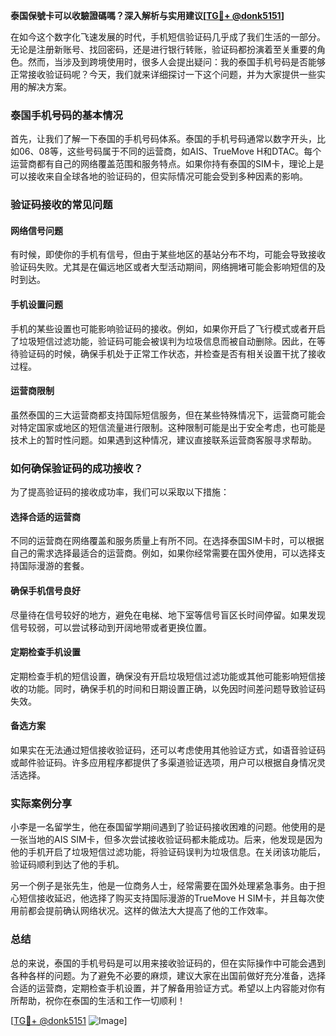 **泰国保號卡可以收驗證碼嗎？深入解析与实用建议[[TG💪+ @donk5151](https://t.me/s/donk5151)]**

在如今这个数字化飞速发展的时代，手机短信验证码几乎成了我们生活的一部分。无论是注册新账号、找回密码，还是进行银行转账，验证码都扮演着至关重要的角色。然而，当涉及到跨境使用时，很多人会提出疑问：我的泰国手机号码是否能够正常接收验证码呢？今天，我们就来详细探讨一下这个问题，并为大家提供一些实用的解决方案。

### 泰国手机号码的基本情况

首先，让我们了解一下泰国的手机号码体系。泰国的手机号码通常以数字开头，比如06、08等，这些号码属于不同的运营商，如AIS、TrueMove H和DTAC。每个运营商都有自己的网络覆盖范围和服务特点。如果你持有泰国的SIM卡，理论上是可以接收来自全球各地的验证码的，但实际情况可能会受到多种因素的影响。

### 验证码接收的常见问题

#### 网络信号问题
有时候，即使你的手机有信号，但由于某些地区的基站分布不均，可能会导致接收验证码失败。尤其是在偏远地区或者大型活动期间，网络拥堵可能会影响短信的及时到达。

#### 手机设置问题
手机的某些设置也可能影响验证码的接收。例如，如果你开启了飞行模式或者开启了垃圾短信过滤功能，验证码可能会被误判为垃圾信息而被自动删除。因此，在等待验证码的时候，确保手机处于正常工作状态，并检查是否有相关设置干扰了接收过程。

#### 运营商限制
虽然泰国的三大运营商都支持国际短信服务，但在某些特殊情况下，运营商可能会对特定国家或地区的短信流量进行限制。这种限制可能是出于安全考虑，也可能是技术上的暂时性问题。如果遇到这种情况，建议直接联系运营商客服寻求帮助。

### 如何确保验证码的成功接收？

为了提高验证码的接收成功率，我们可以采取以下措施：

#### 选择合适的运营商
不同的运营商在网络覆盖和服务质量上有所不同。在选择泰国SIM卡时，可以根据自己的需求选择最适合的运营商。例如，如果你经常需要在国外使用，可以选择支持国际漫游的套餐。

#### 确保手机信号良好
尽量待在信号较好的地方，避免在电梯、地下室等信号盲区长时间停留。如果发现信号较弱，可以尝试移动到开阔地带或者更换位置。

#### 定期检查手机设置
定期检查手机的短信设置，确保没有开启垃圾短信过滤功能或其他可能影响短信接收的功能。同时，确保手机的时间和日期设置正确，以免因时间差问题导致验证码失效。

#### 备选方案
如果实在无法通过短信接收验证码，还可以考虑使用其他验证方式，如语音验证码或邮件验证码。许多应用程序都提供了多渠道验证选项，用户可以根据自身情况灵活选择。

### 实际案例分享

小李是一名留学生，他在泰国留学期间遇到了验证码接收困难的问题。他使用的是一张当地的AIS SIM卡，但多次尝试接收验证码都未能成功。后来，他发现是因为他的手机开启了垃圾短信过滤功能，将验证码误判为垃圾信息。在关闭该功能后，验证码顺利到达了他的手机。

另一个例子是张先生，他是一位商务人士，经常需要在国外处理紧急事务。由于担心短信接收延迟，他选择了购买支持国际漫游的TrueMove H SIM卡，并且每次使用前都会提前确认网络状况。这样的做法大大提高了他的工作效率。

### 总结

总的来说，泰国的手机号码是可以用来接收验证码的，但在实际操作中可能会遇到各种各样的问题。为了避免不必要的麻烦，建议大家在出国前做好充分准备，选择合适的运营商，定期检查手机设置，并了解备用验证方式。希望以上内容能对你有所帮助，祝你在泰国的生活和工作一切顺利！

[[TG💪+ @donk5151](https://t.me/s/donk5151) ![Image](https://i.postimg.cc/rwNCRYN7/Snipaste-2025-04-30-17-27-05.png)]